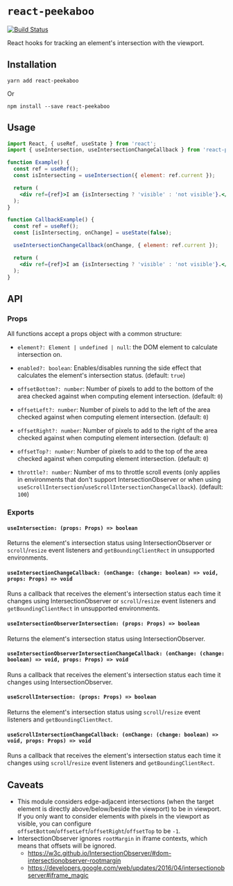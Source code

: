 # `react-peekaboo`

[![Build Status](https://cloud.drone.io/api/badges/wpj/react-peekaboo/status.svg)](https://cloud.drone.io/wpj/react-peekaboo)

React hooks for tracking an element's intersection with the viewport.

## Installation

```
yarn add react-peekaboo
```

Or

```
npm install --save react-peekaboo
```

## Usage

```jsx
import React, { useRef, useState } from 'react';
import { useIntersection, useIntersectionChangeCallback } from 'react-peekaboo';

function Example() {
  const ref = useRef();
  const isIntersecting = useIntersection({ element: ref.current });

  return (
    <div ref={ref}>I am {isIntersecting ? 'visible' : 'not visible'}.</div>
  );
}

function CallbackExample() {
  const ref = useRef();
  const [isIntersecting, onChange] = useState(false);

  useIntersectionChangeCallback(onChange, { element: ref.current });

  return (
    <div ref={ref}>I am {isIntersecting ? 'visible' : 'not visible'}.</div>
  );
}
```

## API

### Props

All functions accept a props object with a common structure:

- `element?: Element | undefined | null`: the DOM element to calculate
  intersection on.

- `enabled?: boolean`: Enables/disables running the side effect that calculates
  the element's intersection status. (default: `true`)

- `offsetBottom?: number`: Number of pixels to add to the bottom of the area
  checked against when computing element intersection. (default: `0`)

- `offsetLeft?: number`: Number of pixels to add to the left of the area checked
  against when computing element intersection. (default: `0`)

- `offsetRight?: number`: Number of pixels to add to the right of the area
  checked against when computing element intersection. (default: `0`)

- `offsetTop?: number`: Number of pixels to add to the top of the area checked
  against when computing element intersection. (default: `0`)

- `throttle?: number`: Number of ms to throttle scroll events (only applies in
  environments that don't support IntersectionObserver or when using
  `useScrollIntersection`/`useScrollIntersectionChangeCallback`). (default:
  `100`)

### Exports

#### `useIntersection: (props: Props) => boolean`

Returns the element's intersection status using IntersectionObserver or
`scroll`/`resize` event listeners and `getBoundingClientRect` in unsupported
environments.

#### `useIntersectionChangeCallback: (onChange: (change: boolean) => void, props: Props) => void`

Runs a callback that receives the element's intersection status each time it
changes using IntersectionObserver or `scroll`/`resize` event listeners and
`getBoundingClientRect` in unsupported environments.

#### `useIntersectionObserverIntersection: (props: Props) => boolean`

Returns the element's intersection status using IntersectionObserver.

#### `useIntersectionObserverIntersectionChangeCallback: (onChange: (change: boolean) => void, props: Props) => void`

Runs a callback that receives the element's intersection status each time it
changes using IntersectionObserver.

#### `useScrollIntersection: (props: Props) => boolean`

Returns the element's intersection status using `scroll`/`resize` event
listeners and `getBoundingClientRect`.

#### `useScrollIntersectionChangeCallback: (onChange: (change: boolean) => void, props: Props) => void`

Runs a callback that receives the element's intersection status each time it
changes using `scroll`/`resize` event listeners and `getBoundingClientRect`.

## Caveats

- This module considers edge-adjacent intersections (when the target element is
  directly above/below/beside the viewport) to be in viewport. If you only want
  to consider elements with pixels in the viewport as visible, you can configure
  `offsetBottom`/`offsetLeft`/`offsetRight`/`offsetTop` to be `-1`.
- IntersectionObserver ignores `rootMargin` in iframe contexts, which means that
  offsets will be ignored.
  - https://w3c.github.io/IntersectionObserver/#dom-intersectionobserver-rootmargin
  - https://developers.google.com/web/updates/2016/04/intersectionobserver#iframe_magic
